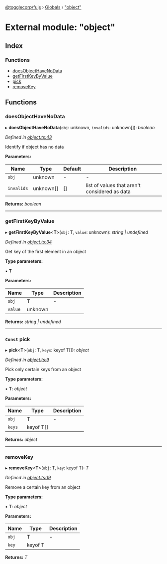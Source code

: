 [@togglecorp/fujs](../README.md) › [Globals](../globals.md) › ["object"](_object_.md)

# External module: "object"

## Index

### Functions

* [doesObjectHaveNoData](_object_.md#doesobjecthavenodata)
* [getFirstKeyByValue](_object_.md#getfirstkeybyvalue)
* [pick](_object_.md#const-pick)
* [removeKey](_object_.md#removekey)

## Functions

###  doesObjectHaveNoData

▸ **doesObjectHaveNoData**(`obj`: unknown, `invalids`: unknown[]): *boolean*

*Defined in [object.ts:43](https://github.com/toggle-corp/fujs/blob/8801a55/src/object.ts#L43)*

Identify if object has no data

**Parameters:**

Name | Type | Default | Description |
------ | ------ | ------ | ------ |
`obj` | unknown | - | - |
`invalids` | unknown[] | [] | list of values that aren't considered as data  |

**Returns:** *boolean*

___

###  getFirstKeyByValue

▸ **getFirstKeyByValue**<**T**>(`obj`: T, `value`: unknown): *string | undefined*

*Defined in [object.ts:34](https://github.com/toggle-corp/fujs/blob/8801a55/src/object.ts#L34)*

Get key of the first element in an object

**Type parameters:**

▪ **T**

**Parameters:**

Name | Type | Description |
------ | ------ | ------ |
`obj` | T | - |
`value` | unknown |   |

**Returns:** *string | undefined*

___

### `Const` pick

▸ **pick**<**T**>(`obj`: T, `keys`: keyof T[]): *object*

*Defined in [object.ts:9](https://github.com/toggle-corp/fujs/blob/8801a55/src/object.ts#L9)*

Pick only certain keys from an object

**Type parameters:**

▪ **T**: *object*

**Parameters:**

Name | Type | Description |
------ | ------ | ------ |
`obj` | T | - |
`keys` | keyof T[] |   |

**Returns:** *object*

___

###  removeKey

▸ **removeKey**<**T**>(`obj`: T, `key`: keyof T): *T*

*Defined in [object.ts:19](https://github.com/toggle-corp/fujs/blob/8801a55/src/object.ts#L19)*

Remove a certain key from an object

**Type parameters:**

▪ **T**: *object*

**Parameters:**

Name | Type | Description |
------ | ------ | ------ |
`obj` | T | - |
`key` | keyof T |   |

**Returns:** *T*
